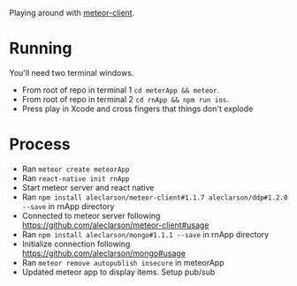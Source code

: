 Playing around with [meteor-client](https://github.com/aleclarson/meteor-client).

# Running

You'll need two terminal windows.

- From root of repo in terminal 1 `cd meterApp && meteor`.
- From root of repo in terminal 2 `cd rnApp && npm run ios`.
- Press play in Xcode and cross fingers that things don't explode

# Process

- Ran `meteor create meteorApp`
- Ran `react-native init rnApp`
- Start meteor server and react native
- Ran `npm install aleclarson/meteor-client#1.1.7 aleclarson/ddp#1.2.0 --save` in rnApp directory
- Connected to meteor server following https://github.com/aleclarson/meteor-client#usage
- Ran `npm install aleclarson/mongo#1.1.1 --save` in rnApp directory
- Initialize connection following https://github.com/aleclarson/mongo#usage
- Ran `meteor remove autopublish insecure` in meteorApp
- Updated meteor app to display items. Setup pub/sub
